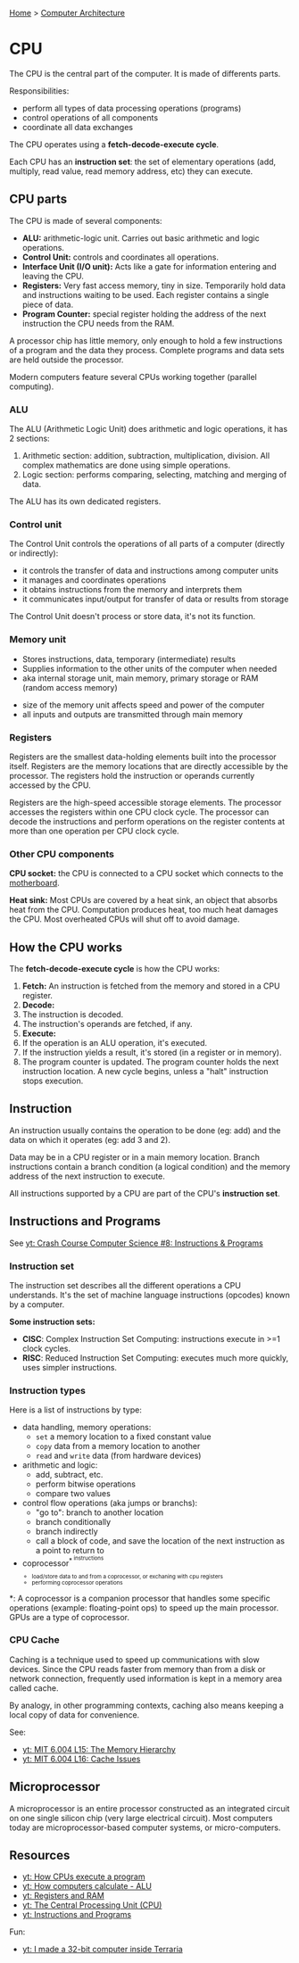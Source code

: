 [Home](../../README.md) > [Computer Architecture](./README.md)

# CPU

The CPU is the central part of the computer. It is made of differents parts.

Responsibilities:
- perform all types of data processing operations (programs)
- control operations of all components
- coordinate all data exchanges

The CPU operates using a **fetch-decode-execute cycle**.

Each CPU has an **instruction set**: the set of elementary operations (add, multiply, read value, read memory address, etc) they can execute.

## CPU parts

The CPU is made of several components:
- **ALU:** arithmetic-logic unit. Carries out basic arithmetic and logic operations. 
- **Control Unit:** controls and coordinates all operations.
- **Interface Unit (I/O unit):** Acts like a gate for information entering and leaving the CPU.
- **Registers:** Very fast access memory, tiny in size. Temporarily hold data and instructions waiting to be used. Each register contains a single piece of data.
- **Program Counter:** special register holding the address of the next instruction the CPU needs from the RAM.

A processor chip has little memory, only enough to hold a few instructions of a program and the data they process. Complete programs and data sets are held outside the processor.

Modern computers feature several CPUs working together (parallel computing).


### ALU

The ALU (Arithmetic Logic Unit) does arithmetic and logic operations, it has 2 sections:
1. Arithmetic section: addition, subtraction, multiplication, division. All complex mathematics are done using simple operations.
1. Logic section: performs comparing, selecting, matching and merging of data.

The ALU has its own dedicated registers.


### Control unit

The Control Unit controls the operations of all parts of a computer (directly or indirectly):
- it controls the transfer of data and instructions among computer units
- it manages and coordinates operations
- it obtains instructions from the memory and interprets them
- it communicates input/output for transfer of data or results from storage

The Control Unit doesn't process or store data, it's not its function.


### Memory unit

- Stores instructions, data, temporary (intermediate) results
- Supplies information to the other units of the computer when needed
- aka internal storage unit, main memory, primary storage or RAM (random access memory)
* size of the memory unit affects speed and power of the computer
* all inputs and outputs are transmitted through main memory


### Registers

Registers are the smallest data-holding elements built into the processor itself. Registers are the memory locations that are directly accessible by the processor. The registers hold the instruction or operands currently accessed by the CPU.

Registers are the high-speed accessible storage elements. The processor accesses the registers within one CPU clock cycle. The processor can decode the instructions and perform operations on the register contents at more than one operation per CPU clock cycle.


### Other CPU components

**CPU socket:** the CPU is connected to a CPU socket which connects to the [motherboard](./motherboard.md).

**Heat sink:** Most CPUs are covered by a heat sink, an object that absorbs heat from the CPU. Computation produces heat, too much heat damages the CPU. Most overheated CPUs will shut off to avoid damage.


## How the CPU works

The **fetch-decode-execute cycle** is how the CPU works:
1. **Fetch:** An instruction is fetched from the memory and stored in a CPU register.
1. **Decode:**
  1. The instruction is decoded.
  1. The instruction's operands are fetched, if any.
1. **Execute:**
  1. If the operation is an ALU operation, it's executed.
  1. If the instruction yields a result, it's stored (in a register or in memory).
  1. The program counter is updated. The program counter holds the next instruction location. A new cycle begins, unless a "halt" instruction stops execution.


## Instruction

An instruction usually contains the operation to be done (eg: add) and the data on which it operates (eg: add 3 and 2).

Data may be in a CPU register or in a main memory location. Branch instructions contain a branch condition (a logical condition) and the memory address of the next instruction to execute.

All instructions supported by a CPU are part of the CPU's **instruction set**.


## Instructions and Programs

See [yt: Crash Course Computer Science #8: Instructions & Programs](https://youtu.be/zltgXvg6r3k)


### Instruction set

The instruction set describes all the different operations a CPU understands. It's the set of machine language instructions (opcodes) known by a computer.

**Some instruction sets:** 
- **CISC**: Complex Instruction Set Computing: instructions execute in >=1 clock cycles.
- **RISC**: Reduced Instruction Set Computing: executes much more quickly, uses simpler instructions.


### Instruction types

Here is a list of instructions by type:

* data handling, memory operations:
  * `set` a memory location to a fixed constant value
  * `copy` data from a memory location to another
  * `read` and `write` data (from hardware devices)
* arithmetic and logic:
  * add, subtract, etc.
  * perform bitwise operations
  * compare two values
* control flow operations (aka jumps or branchs):
  * "go to": branch to another location
  * branch conditionally
  * branch indirectly
  * call a block of code, and save the location of the next instruction as a point to return to
* coprocessor<sup>\*<sup> instructions
  * load/store data to and from a coprocessor, or exchaning with cpu registers
  * performing coprocessor operations


\*: A coprocessor is a companion processor that handles some specific operations (example: floating-point ops) to speed up the main processor. GPUs are a type of coprocessor.


### CPU Cache

Caching is a technique used to speed up communications with slow devices. Since the CPU reads faster from memory than from a disk or network connection, frequently used information is kept in a memory area called cache.

By analogy, in other programming contexts, caching also means keeping a local copy of data for convenience.

See:
- [yt: MIT 6.004 L15: The Memory Hierarchy](https://www.youtube.com/watch?v=vjYF_fAZI5E&list=PLrRW1w6CGAcXbMtDFj205vALOGmiRc82-&index=24)
- [yt: MIT 6.004 L16: Cache Issues](https://www.youtube.com/watch?v=ajgC3-pyGlk&index=25&list=PLrRW1w6CGAcXbMtDFj205vALOGmiRc82-)


## Microprocessor
<!-- TODO: integrated circuit -->

A microprocessor is an entire processor constructed as an integrated circuit on one single silicon chip (very large electrical circuit). Most computers today are microprocessor-based computer systems, or micro-computers.


## Resources
- [yt: How CPUs execute a program](https://www.youtube.com/watch?v=XM4lGflQFvA)
- [yt: How computers calculate - ALU](https://youtu.be/1I5ZMmrOfnA)
- [yt: Registers and RAM](https://youtu.be/fpnE6UAfbtU)
- [yt: The Central Processing Unit (CPU)](https://youtu.be/FZGugFqdr60)
- [yt: Instructions and Programs](https://youtu.be/zltgXvg6r3k)

Fun:
- [yt: I made a 32-bit computer inside Terraria](https://www.youtube.com/watch?v=zXPiqk0-zDY)
